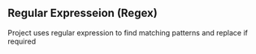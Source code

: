 ## Regular Expresseion (Regex)

Project uses regular expression to find matching patterns and replace
if required
